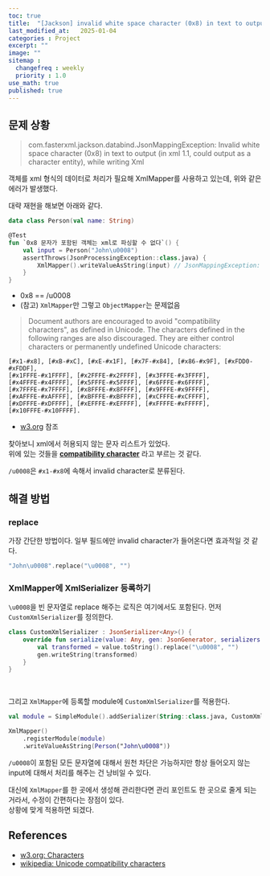 ```yaml
---
toc: true
title:  "[Jackson] invalid white space character (0x8) in text to output"
last_modified_at:   2025-01-04
categories : Project
excerpt: ""
image: ""
sitemap :
  changefreq : weekly
  priority : 1.0
use_math: true
published: true
---
```


## 문제 상황
> com.fasterxml.jackson.databind.JsonMappingException: Invalid white space character (0x8) in text to output (in xml 1.1, could output as a character entity), while writing Xml

객체를 xml 형식의 데이터로 처리가 필요해 XmlMapper를 사용하고 있는데, 위와 같은 에러가 발생했다.

대략 재현을 해보면 아래와 같다.
```kotlin
data class Person(val name: String)

@Test
fun `0x8 문자가 포함된 객체는 xml로 파싱할 수 없다`() {
    val input = Person("John\u0008")
    assertThrows(JsonProcessingException::class.java) {
        XmlMapper().writeValueAsString(input) // JsonMappingException: Invalid white space character (0x3)
    }
}
```
- 0x8 == /u0008
- (참고) `XmlMapper`만 그렇고 `ObjectMapper`는 문제없음

>Document authors are encouraged to avoid "compatibility characters", as defined in Unicode. The characters defined in the following ranges are also discouraged. They are either control characters or permanently undefined Unicode characters:

```
[#x1-#x8], [#xB-#xC], [#xE-#x1F], [#x7F-#x84], [#x86-#x9F], [#xFDD0-#xFDDF],
[#x1FFFE-#x1FFFF], [#x2FFFE-#x2FFFF], [#x3FFFE-#x3FFFF],
[#x4FFFE-#x4FFFF], [#x5FFFE-#x5FFFF], [#x6FFFE-#x6FFFF],
[#x7FFFE-#x7FFFF], [#x8FFFE-#x8FFFF], [#x9FFFE-#x9FFFF],
[#xAFFFE-#xAFFFF], [#xBFFFE-#xBFFFF], [#xCFFFE-#xCFFFF],
[#xDFFFE-#xDFFFF], [#xEFFFE-#xEFFFF], [#xFFFFE-#xFFFFF],
[#x10FFFE-#x10FFFF].
```
- [w3.org](https://www.w3.org/TR/xml11/#charsets) 참조

찾아보니 xml에서 허용되지 않는 문자 리스트가 있었다. <br>
위에 있는 것들을 [**compatibility character**](https://en.wikipedia.org/wiki/Unicode_compatibility_characters) 라고 부르는 것 같다.<br>

`/u0008`은 `#x1-#x8`에 속해서 invalid character로 분류된다.

## 해결 방법
### replace
가장 간단한 방법이다. 일부 필드에만 invalid character가 들어온다면 효과적일 것 같다.<br>
```kotlin
"John\u0008".replace("\u0008", "")
```

### XmlMapper에 XmlSerializer 등록하기
`\u0008`을 빈 문자열로 replace 해주는 로직은 여기에서도 포함된다. 먼저 `CustomXmlSerializer`를 정의한다.<br>
```kotlin
class CustomXmlSerializer : JsonSerializer<Any>() {
    override fun serialize(value: Any, gen: JsonGenerator, serializers: SerializerProvider) {
        val transformed = value.toString().replace("\u0008", "")
        gen.writeString(transformed)
    }
}
```
<br>

그리고 `XmlMapper`에 등록할 module에 `CustomXmlSerializer`를 적용한다.<br>
```kotlin
val module = SimpleModule().addSerializer(String::class.java, CustomXmlSerializer())

XmlMapper()
    .registerModule(module)
    .writeValueAsString(Person("John\u0008"))
```

`/u0008`이 포함된 모든 문자열에 대해서 원천 차단은 가능하지만 항상 들어오지 않는 input에 대해서 처리를 해주는 건 낭비일 수 
있다.<br>

대신에 `XmlMapper`를 한 곳에서 생성해 관리한다면 관리 포인트도 한 곳으로 줄게 되는거라서, 수정이 간편하다는 장점이 있다.<br>
상황에 맞게 적용하면 되겠다.<br>

## References
- [w3.org: Characters](https://www.w3.org/TR/xml11/#charsets)
- [wikipedia: Unicode compatibility characters](https://en.wikipedia.org/wiki/Unicode_compatibility_characters)